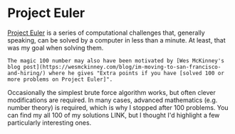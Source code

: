 # Project Euler

[Project Euler](https://projecteuler.net/about) is a series of computational challenges that, generally speaking, can be solved by a computer in less than a minute.
At least, that was my goal when solving them.

```{margin}
The magic 100 number may also have been motivated by [Wes McKinney's blog post](https://wesmckinney.com/blog/im-moving-to-san-francisco-and-hiring/) where he gives "Extra points if you have [solved 100 or more problems on Project Euler]".
```
Occasionally the simplest brute force algorithm works, but often clever modifications are required.
In many cases, advanced mathematics (e.g. number theory) is required, which is why I stopped after 100 problems.
You can find my all 100 of my solutions LINK, but I thought I'd highlight a few particularly interesting ones.